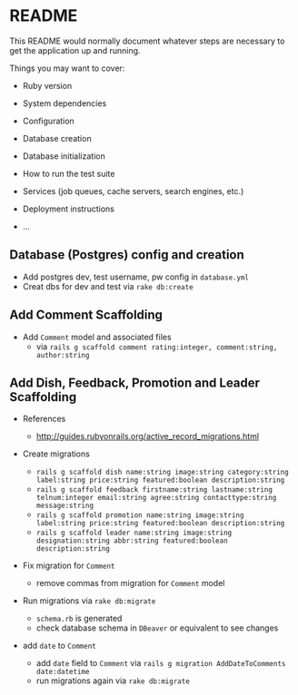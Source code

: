 # README

This README would normally document whatever steps are necessary to get the
application up and running.

Things you may want to cover:

* Ruby version

* System dependencies

* Configuration

* Database creation

* Database initialization

* How to run the test suite

* Services (job queues, cache servers, search engines, etc.)

* Deployment instructions

* ...

## Database (Postgres) config and creation
  - Add postgres dev, test username, pw config in `database.yml` 
  - Creat dbs for dev and test via `rake db:create`

## Add Comment Scaffolding
  - Add `Comment` model and associated files 
    - via `rails g scaffold comment rating:integer, comment:string, author:string`

## Add Dish, Feedback, Promotion and Leader Scaffolding
  - References
    - http://guides.rubyonrails.org/active_record_migrations.html

  - Create migrations
    - `rails g scaffold dish name:string image:string category:string label:string price:string featured:boolean description:string`
    - `rails g scaffold feedback firstname:string lastname:string telnum:integer email:string agree:string contacttype:string message:string`
    - `rails g scaffold promotion name:string image:string label:string price:string featured:boolean description:string`
    - `rails g scaffold leader name:string image:string designation:string abbr:string featured:boolean description:string`
  - Fix migration for `Comment`
    - remove commas from migration for `Comment` model
  - Run migrations via `rake db:migrate`
    - `schema.rb` is generated
    - check database schema in `DBeaver` or equivalent to see changes
  - add `date` to `Comment`
    - add `date` field to `Comment` via `rails g migration AddDateToComments date:datetime`
    - run migrations again via `rake db:migrate`

